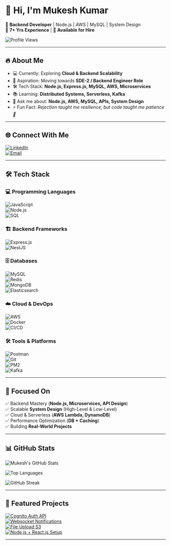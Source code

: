# 👋 Hi, I'm Mukesh Kumar  

🚀 **Backend Developer** | Node.js | AWS | MySQL | System Design  
💼 **7+ Yrs Experience** | 🤝 **Available for Hire**  

![Profile Views](https://komarev.com/ghpvc/?username=singh-mukesh&color=blue&style=flat-square)

---

## 🔥 About Me  
- 💻 Currently: Exploring **Cloud & Backend Scalability**  
- 🎯 Aspiration: Moving towards **SDE-2 / Backend Engineer Role**  
- 🛠 Tech Stack: **Node.js, Express.js, MySQL, AWS, Microservices**  
- 📚 Learning: **Distributed Systems, Serverless, Kafka**  
- 💬 Ask me about: **Node.js, AWS, MySQL, APIs, System Design**  
- ⚡ Fun Fact: *Rejection taught me resilience, but code taught me patience 🙂*  

---

## 🌐 Connect With Me  
[![LinkedIn](https://img.shields.io/badge/LinkedIn-0A66C2?logo=linkedin&logoColor=white)](https://linkedin.com/in/inmukesh-kumar)  
[![Email](https://img.shields.io/badge/Email-D14836?logo=gmail&logoColor=white)](mailto:mk586440@gmail.com)  

---

## 🛠 Tech Stack  

### 💻 Programming Languages  
![JavaScript](https://img.shields.io/badge/JavaScript-F7DF1E?logo=javascript&logoColor=black)  
![Node.js](https://img.shields.io/badge/Node.js-339933?logo=node.js&logoColor=white)  
![SQL](https://img.shields.io/badge/SQL-4479A1?logo=mysql&logoColor=white)  

### 🏗️ Backend Frameworks  
![Express.js](https://img.shields.io/badge/Express.js-000000?logo=express&logoColor=white)  
![NestJS](https://img.shields.io/badge/NestJS-E0234E?logo=nestjs&logoColor=white)  

### 🗄️ Databases  
![MySQL](https://img.shields.io/badge/MySQL-4479A1?logo=mysql&logoColor=white)  
![Redis](https://img.shields.io/badge/Redis-DC382D?logo=redis&logoColor=white)  
![MongoDB](https://img.shields.io/badge/MongoDB-47A248?logo=mongodb&logoColor=white)  
![Elasticsearch](https://img.shields.io/badge/Elasticsearch-005571?logo=elasticsearch&logoColor=white)  

### ☁️ Cloud & DevOps  
![AWS](https://img.shields.io/badge/AWS-232F3E?logo=amazon-aws&logoColor=white)  
![Docker](https://img.shields.io/badge/Docker-2496ED?logo=docker&logoColor=white)  
![CI/CD](https://img.shields.io/badge/CI%2FCD-2088FF?logo=github-actions&logoColor=white)  

### 🛠 Tools & Platforms  
![Postman](https://img.shields.io/badge/Postman-FF6C37?logo=postman&logoColor=white)  
![Git](https://img.shields.io/badge/Git-F05032?logo=git&logoColor=white)  
![PM2](https://img.shields.io/badge/PM2-2B037A?logo=pm2&logoColor=white)  
![Kafka](https://img.shields.io/badge/Kafka-231F20?logo=apache-kafka&logoColor=white)  

---

## 🚀 Focused On  
✅ Backend Mastery (**Node.js, Microservices, API Design**)  
✅ Scalable **System Design** (High-Level & Low-Level)  
✅ Cloud & Serverless (**AWS Lambda, DynamoDB**)  
✅ Performance Optimization (**DB + Caching**)  
✅ Building **Real-World Projects**  

---

## 📊 GitHub Stats  

![Mukesh's GitHub Stats](https://github-readme-stats.vercel.app/api?username=singh-mukesh&show_icons=true&theme=tokyonight&hide_border=true)  

![Top Languages](https://github-readme-stats.vercel.app/api/top-langs/?username=singh-mukesh&layout=compact&theme=tokyonight&hide_border=true)  

![GitHub Streak](https://streak-stats.demolab.com?user=singh-mukesh&theme=tokyonight&hide_border=true)  

---

## 📌 Featured Projects  

[![Cognito Auth API](https://github-readme-stats.vercel.app/api/pin/?username=singh-mukesh&repo=cognito-auth-api&theme=tokyonight)](https://github.com/singh-mukesh/cognito-auth-api)  
[![Websocket Notifications](https://github-readme-stats.vercel.app/api/pin/?username=singh-mukesh&repo=websocket-notifications&theme=tokyonight)](https://github.com/singh-mukesh/websocket-notifications)  
[![File Upload S3](https://github-readme-stats.vercel.app/api/pin/?username=singh-mukesh&repo=file-uplaod-s3&theme=tokyonight)](https://github.com/singh-mukesh/file-uplaod-s3)  
[![Node.js + React.js Setup](https://github-readme-stats.vercel.app/api/pin/?username=singh-mukesh&repo=Nodejs_Reactjs_project_setup&theme=tokyonight)](https://github.com/singh-mukesh/Nodejs_Reactjs_project_setup)  

---
